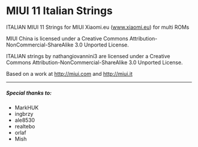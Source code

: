 # MIUI 11 Italian Strings 

ITALIAN MIUI 11 Strings for MIUI  Xiaomi.eu (www.xiaomi.eu) for multi ROMs

MIUI China is licensed under a Creative Commons Attribution-NonCommercial-ShareAlike 3.0 Unported License.

ITALIAN strings by nathangiovannini3  are licensed under a Creative Commons Attribution-NonCommercial-ShareAlike 3.0 Unported License.

Based on a work at http://miui.com and http://miui.it
_________________


##### Special thanks to:
- MarkHUK
- ingbrzy
- ale8530
- realtebo
- orlaf
- Mish
